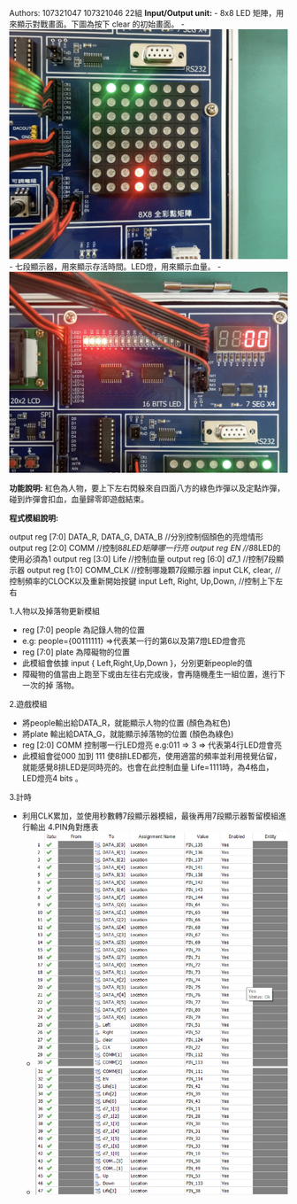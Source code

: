 ﻿Authors: 107321047 107321046 22組
**Input/Output unit:**
	- 8x8 LED 矩陣，用來顯示對戰畫面。下圖為按下 clear 的初始畫面。
	- ![圖片](/images/img1.jpg)
	- 七段顯示器，用來顯示存活時間。LED燈，用來顯示血量。
	- ![圖片](/images/img2.jpg)


**功能說明:**
	紅色為人物，要上下左右閃躲來自四面八方的綠色炸彈以及定點炸彈，碰到炸彈會扣血，血量歸零即遊戲結束。

**程式模組說明:**

   output reg [7:0] DATA_R, DATA_G, DATA_B      //分別控制個顏色的亮燈情形
   output reg [2:0] COMM                        //控制8*8LED矩陣哪一行亮
   output reg EN                            //8*8LED的使用必須為1
   output reg [3:0] Life                    //控制血量
   output reg [6:0] d7_1                    //控制7段顯示器
   output reg [1:0] COMM_CLK                //控制哪幾顆7段顯示器
   input CLK, clear,                        //控制頻率的CLOCK以及重新開始按鍵
   input Left, Right, Up,Down,              //控制上下左右

1.人物以及掉落物更新模組
  - reg [7:0] people 為記錄人物的位置
  - e.g: people={00111111} =>代表某一行的第6以及第7燈LED燈會亮
  - reg [7:0] plate 為障礙物的位置 
  - 此模組會依據 input { Left,Right,Up,Down }，分別更新people的值 
  - 障礙物的值當由上跑至下或由左往右完成後，會再隨機產生一組位置，進行下一次的掉    落物。  

2.遊戲模組
  - 將people輸出給DATA_R，就能顯示人物的位置 (顏色為紅色)
  - 將plate 輸出給DATA_G，就能顯示掉落物的位置 (顏色為綠色)
  - reg [2:0] COMM 控制哪一行LED燈亮 e.g:011 => 3 => 代表第4行LED燈會亮
  - 此模組會從000 加到 111 使8排LED都亮，使用適當的頻率並利用視覺佔留，就能感覺8排LED是同時亮的。也會在此控制血量 Life=1111時，為4格血，LED燈亮4 bits 。


3.計時
- 利用CLK累加，並使用秒數轉7段顯示器模組，最後再用7段顯示器暫留模組進行輸出
4.PIN角對應表
    - ![圖片](/images/img3.png)
    - ![圖片](/images/img4.png)





